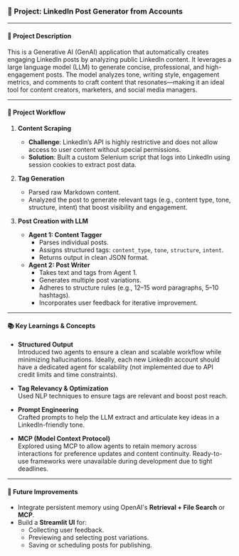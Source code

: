 ### 🚀 Project: LinkedIn Post Generator from Accounts

---

#### 📌 Project Description

This is a Generative AI (GenAI) application that automatically creates engaging LinkedIn posts by analyzing public LinkedIn content. It leverages a large language model (LLM) to generate concise, professional, and high-engagement posts. The model analyzes tone, writing style, engagement metrics, and comments to craft content that resonates—making it an ideal tool for content creators, marketers, and social media managers.

---

#### 🔄 Project Workflow

1. **Content Scraping**
   - **Challenge**: LinkedIn’s API is highly restrictive and does not allow access to user content without special permissions.
   - **Solution**: Built a custom Selenium script that logs into LinkedIn using session cookies to extract post data.

2. **Tag Generation**
   - Parsed raw Markdown content.
   - Analyzed the post to generate relevant tags (e.g., content type, tone, structure, intent) that boost visibility and engagement.

3. **Post Creation with LLM**
   - **Agent 1: Content Tagger**
     - Parses individual posts.
     - Assigns structured tags: `content_type`, `tone`, `structure`, `intent`.
     - Returns output in clean JSON format.
   - **Agent 2: Post Writer**
     - Takes text and tags from Agent 1.
     - Generates multiple post variations.
     - Adheres to structure rules (e.g., 12–15 word paragraphs, 5–10 hashtags).
     - Incorporates user feedback for iterative improvement.

---

#### 📚 Key Learnings & Concepts

- **Structured Output**  
  Introduced two agents to ensure a clean and scalable workflow while minimizing hallucinations. Ideally, each new LinkedIn account should have a dedicated agent for scalability (not implemented due to API credit limits and time constraints).

- **Tag Relevancy & Optimization**  
  Used NLP techniques to ensure tags are relevant and boost post reach.

- **Prompt Engineering**  
  Crafted prompts to help the LLM extract and articulate key ideas in a LinkedIn-friendly tone.

- **MCP (Model Context Protocol)**  
  Explored using MCP to allow agents to retain memory across interactions for preference updates and content continuity. Ready-to-use frameworks were unavailable during development due to tight deadlines.

---

#### 🔮 Future Improvements

- Integrate persistent memory using OpenAI's **Retrieval + File Search** or **MCP**.
- Build a **Streamlit UI** for:
  - Collecting user feedback.
  - Previewing and selecting post variations.
  - Saving or scheduling posts for publishing.
